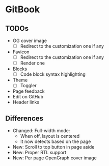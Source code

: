 # GitBook

## TODOs

-   OG cover image
    -   [ ] Redirect to the customization one if any
-   Favicon
    -   [ ] Redirect to the customization one if any
    -   [ ] Render one
-   Blocks
    -   [ ] Code block syntax highlighting
-   Theme
    -   [ ] Toggler
-   Page feedback
-   Edit on GitHub
-   Header links

## Differences

-   Changed: Full-width mode:
    -   When off, layout is centered
    -   It now detects based on the page
-   New: Scroll to top button in page aside
-   New: Proper RTL support
-   New: Per page OpenGraph cover image
